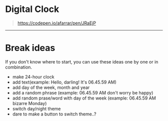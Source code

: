 # Digital Clock

> https://codepen.io/afarrar/pen/JRaEjP

---

# Break ideas

If you don't know where to start, you can use these ideas one by one or in combination.

* make 24-hour clock 
* add text(example: Hello, darling! It's 06.45.59 AM)
* add day of the week, month and year
* add a random phrase (example: 06.45.59 AM  don't worry be happy)
* add random prase/word with day of the week (example: 06.45.59 AM  bizarre Monday)
* switch day/night theme
* dare to make a button to switch theme..?



<!-- experiments: -->
